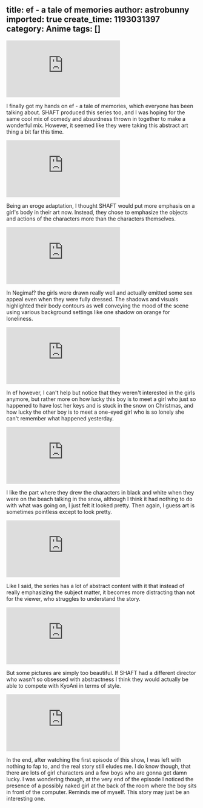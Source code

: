 title: ef - a tale of memories
author: astrobunny
imported: true
create_time: 1193031397
category: Anime
tags: []
---
 [![ef - a tale of memories 1-1](http://gallery.astrobunny.net/main.php?g2_view=core.DownloadItem&g2_itemId=1040&g2_serialNumber=2)](http://gallery.astrobunny.net/main.php?g2_view=core.DownloadItem&g2_itemId=1038 "o.o")  
  
I finally got my hands on ef - a tale of memories, which everyone has been talking about. SHAFT produced this series too, and I was hoping for the same cool mix of comedy and absurdness thrown in together to make a wonderful mix. However, it seemed like they were taking this abstract art thing a bit far this time.  
  
<!--more-->  
  
 [![ef - a tale of memories 1-2](http://gallery.astrobunny.net/main.php?g2_view=core.DownloadItem&g2_itemId=1044&g2_serialNumber=2)](http://gallery.astrobunny.net/main.php?g2_view=core.DownloadItem&g2_itemId=1042 "o.o")  
  
Being an eroge adaptation, I thought SHAFT would put more emphasis on a girl's body in their art now. Instead, they chose to emphasize the objects and actions of the characters more than the characters themselves.  
  
 [![ef - a tale of memories 1-3](http://gallery.astrobunny.net/main.php?g2_view=core.DownloadItem&g2_itemId=1047&g2_serialNumber=2)](http://gallery.astrobunny.net/main.php?g2_view=core.DownloadItem&g2_itemId=1045 "o.o")  
  
In Negima!? the girls were drawn really well and actually emitted some sex appeal even when they were fully dressed. The shadows and visuals highlighted their body contours as well conveying the mood of the scene using various background settings like one shadow on orange for loneliness.  
  
 [![ef - a tale of memories 1-4](http://gallery.astrobunny.net/main.php?g2_view=core.DownloadItem&g2_itemId=1050&g2_serialNumber=2)](http://gallery.astrobunny.net/main.php?g2_view=core.DownloadItem&g2_itemId=1048 "o.o")  
  
In ef however, I can't help but notice that they weren't interested in the girls anymore, but rather more on how lucky this boy is to meet a girl who just so happened to have lost her keys and is stuck in the snow on Christmas, and how lucky the other boy is to meet a one-eyed girl who is so lonely she can't remember what happened yesterday.  
  
 [![ef - a tale of memories 1-5](http://gallery.astrobunny.net/main.php?g2_view=core.DownloadItem&g2_itemId=1053&g2_serialNumber=2)](http://gallery.astrobunny.net/main.php?g2_view=core.DownloadItem&g2_itemId=1051 "o.o")  
  
I like the part where they drew the characters in black and white when they were on the beach talking in the snow, although I think it had nothing to do with what was going on, I just felt it looked pretty. Then again, I guess art is sometimes pointless except to look pretty.  
  
 [![ef - a tale of memories 1-6](http://gallery.astrobunny.net/main.php?g2_view=core.DownloadItem&g2_itemId=1056&g2_serialNumber=2)](http://gallery.astrobunny.net/main.php?g2_view=core.DownloadItem&g2_itemId=1054 "o.o")  
  
Like I said, the series has a lot of abstract content with it that instead of really emphasizing the subject matter, it becomes more distracting than not for the viewer, who struggles to understand the story.  
  
 [![ef - a tale of memories 1-7](http://gallery.astrobunny.net/main.php?g2_view=core.DownloadItem&g2_itemId=1059&g2_serialNumber=2)](http://gallery.astrobunny.net/main.php?g2_view=core.DownloadItem&g2_itemId=1057 "o.o")  
  
But some pictures are simply too beautiful. If SHAFT had a different director who wasn't so obsessed with abstractness I think they would actually be able to compete with KyoAni in terms of style.  
  
 [![ef - a tale of memories 1-8](http://gallery.astrobunny.net/main.php?g2_view=core.DownloadItem&g2_itemId=1062&g2_serialNumber=2)](http://gallery.astrobunny.net/main.php?g2_view=core.DownloadItem&g2_itemId=1060 "o.o")  
  
In the end, after watching the first episode of this show, I was left with nothing to fap to, and the real story still eludes me. I do know though, that there are lots of girl characters and a few boys who are gonna get damn lucky. I was wondering though, at the very end of the episode I noticed the presence of a possibly naked girl at the back of the room where the boy sits in front of the computer. Reminds me of myself. This story may just be an interesting one.